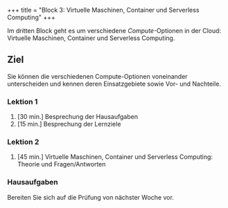 +++
title = "Block 3: Virtuelle Maschinen, Container und Serverless Computing"
+++

Im dritten Block geht es um verschiedene _Compute_-Optionen in der Cloud:
Virtuelle Maschinen, Container und Serverless Computing.

## Ziel

Sie können die verschiedenen Compute-Optionen voneinander unterscheiden und
kennen deren Einsatzgebiete sowie Vor- und Nachteile.

### Lektion 1

1. [30 min.] Besprechung der Hausaufgaben
2. [15 min.] Besprechung der Lernziele

### Lektion 2

1. [45 min.] Virtuelle Maschinen, Container und Serverless Computing: Theorie
   und Fragen/Antworten

### Hausaufgaben

Bereiten Sie sich auf die Prüfung von nächster Woche vor.
